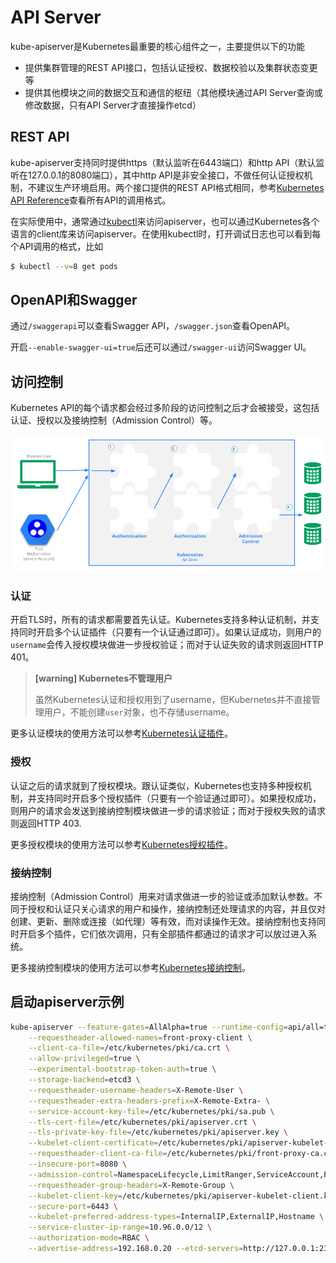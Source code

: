 # API Server

kube-apiserver是Kubernetes最重要的核心组件之一，主要提供以下的功能

- 提供集群管理的REST API接口，包括认证授权、数据校验以及集群状态变更等
- 提供其他模块之间的数据交互和通信的枢纽（其他模块通过API Server查询或修改数据，只有API Server才直接操作etcd）

## REST API

kube-apiserver支持同时提供https（默认监听在6443端口）和http API（默认监听在127.0.0.1的8080端口），其中http API是非安全接口，不做任何认证授权机制，不建议生产环境启用。两个接口提供的REST API格式相同，参考[Kubernetes API Reference](https://kubernetes.io/docs/api-reference/v1.6)查看所有API的调用格式。

在实际使用中，通常通过[kubectl](https://kubernetes.io/docs/user-guide/kubectl-overview/)来访问apiserver，也可以通过Kubernetes各个语言的client库来访问apiserver。在使用kubectl时，打开调试日志也可以看到每个API调用的格式，比如

```sh
$ kubectl --v=8 get pods
```

## OpenAPI和Swagger

通过`/swaggerapi`可以查看Swagger API，`/swagger.json`查看OpenAPI。

开启`--enable-swagger-ui=true`后还可以通过`/swagger-ui`访问Swagger UI。

## 访问控制

Kubernetes API的每个请求都会经过多阶段的访问控制之后才会被接受，这包括认证、授权以及接纳控制（Admission Control）等。

![](images/access_control.png)

### 认证

开启TLS时，所有的请求都需要首先认证。Kubernetes支持多种认证机制，并支持同时开启多个认证插件（只要有一个认证通过即可）。如果认证成功，则用户的`username`会传入授权模块做进一步授权验证；而对于认证失败的请求则返回HTTP 401。

> **[warning] Kubernetes不管理用户**
>
> 虽然Kubernetes认证和授权用到了username，但Kubernetes并不直接管理用户，不能创建`user`对象，也不存储username。

更多认证模块的使用方法可以参考[Kubernetes认证插件](../plugins/auth.md#认证)。

### 授权

认证之后的请求就到了授权模块。跟认证类似，Kubernetes也支持多种授权机制，并支持同时开启多个授权插件（只要有一个验证通过即可）。如果授权成功，则用户的请求会发送到接纳控制模块做进一步的请求验证；而对于授权失败的请求则返回HTTP 403.

更多授权模块的使用方法可以参考[Kubernetes授权插件](../plugins/auth.md#授权)。

### 接纳控制

接纳控制（Admission Control）用来对请求做进一步的验证或添加默认参数。不同于授权和认证只关心请求的用户和操作，接纳控制还处理请求的内容，并且仅对创建、更新、删除或连接（如代理）等有效，而对读操作无效。接纳控制也支持同时开启多个插件，它们依次调用，只有全部插件都通过的请求才可以放过进入系统。

更多接纳控制模块的使用方法可以参考[Kubernetes接纳控制](../plugins/admission.md)。

## 启动apiserver示例

```sh
kube-apiserver --feature-gates=AllAlpha=true --runtime-config=api/all=true \
    --requestheader-allowed-names=front-proxy-client \
    --client-ca-file=/etc/kubernetes/pki/ca.crt \
    --allow-privileged=true \
    --experimental-bootstrap-token-auth=true \
    --storage-backend=etcd3 \
    --requestheader-username-headers=X-Remote-User \
    --requestheader-extra-headers-prefix=X-Remote-Extra- \
    --service-account-key-file=/etc/kubernetes/pki/sa.pub \
    --tls-cert-file=/etc/kubernetes/pki/apiserver.crt \
    --tls-private-key-file=/etc/kubernetes/pki/apiserver.key \
    --kubelet-client-certificate=/etc/kubernetes/pki/apiserver-kubelet-client.crt \
    --requestheader-client-ca-file=/etc/kubernetes/pki/front-proxy-ca.crt \
    --insecure-port=8080 \
    --admission-control=NamespaceLifecycle,LimitRanger,ServiceAccount,PersistentVolumeLabel,DefaultStorageClass,ResourceQuota,DefaultTolerationSeconds \
    --requestheader-group-headers=X-Remote-Group \
    --kubelet-client-key=/etc/kubernetes/pki/apiserver-kubelet-client.key \
    --secure-port=6443 \
    --kubelet-preferred-address-types=InternalIP,ExternalIP,Hostname \
    --service-cluster-ip-range=10.96.0.0/12 \
    --authorization-mode=RBAC \
    --advertise-address=192.168.0.20 --etcd-servers=http://127.0.0.1:2379
```
